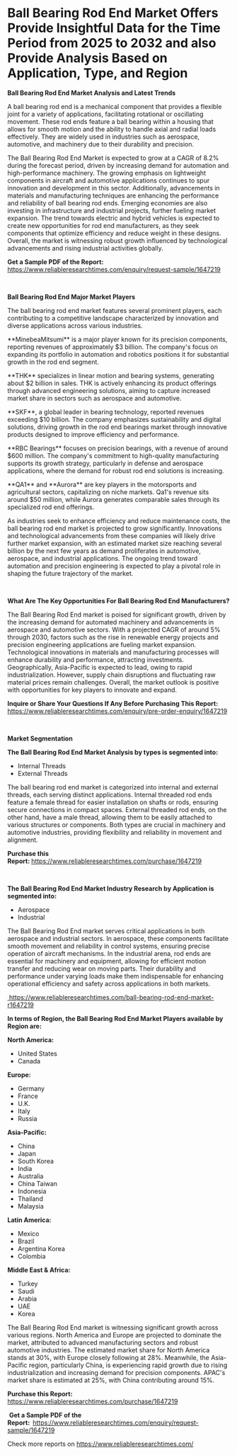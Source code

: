 <p><h1>Ball Bearing Rod End Market Offers Provide Insightful Data for the Time Period from 2025 to 2032 and also Provide Analysis Based on Application, Type, and Region</h1></p><p><strong>Ball Bearing Rod End Market Analysis and Latest Trends</strong></p>
<p><p>A ball bearing rod end is a mechanical component that provides a flexible joint for a variety of applications, facilitating rotational or oscillating movement. These rod ends feature a ball bearing within a housing that allows for smooth motion and the ability to handle axial and radial loads effectively. They are widely used in industries such as aerospace, automotive, and machinery due to their durability and precision.</p><p>The Ball Bearing Rod End Market is expected to grow at a CAGR of 8.2% during the forecast period, driven by increasing demand for automation and high-performance machinery. The growing emphasis on lightweight components in aircraft and automotive applications continues to spur innovation and development in this sector. Additionally, advancements in materials and manufacturing techniques are enhancing the performance and reliability of ball bearing rod ends. Emerging economies are also investing in infrastructure and industrial projects, further fueling market expansion. The trend towards electric and hybrid vehicles is expected to create new opportunities for rod end manufacturers, as they seek components that optimize efficiency and reduce weight in these designs. Overall, the market is witnessing robust growth influenced by technological advancements and rising industrial activities globally.</p></p>
<p><strong>Get a Sample PDF of the Report:&nbsp;</strong> <a href="https://www.reliableresearchtimes.com/enquiry/request-sample/1647219?utm_campaign=2641&utm_medium=2&utm_source=Github&utm_content=ia&utm_term=10042025&utm_id=ball-bearing-rod-end">https://www.reliableresearchtimes.com/enquiry/request-sample/1647219</a></p>
<p>&nbsp;</p>
<p><strong>Ball Bearing Rod End Major Market Players</strong></p>
<p><p>The ball bearing rod end market features several prominent players, each contributing to a competitive landscape characterized by innovation and diverse applications across various industries.</p><p>**MinebeaMitsumi** is a major player known for its precision components, reporting revenues of approximately $3 billion. The company's focus on expanding its portfolio in automation and robotics positions it for substantial growth in the rod end segment.</p><p>**THK** specializes in linear motion and bearing systems, generating about $2 billion in sales. THK is actively enhancing its product offerings through advanced engineering solutions, aiming to capture increased market share in sectors such as aerospace and automotive.</p><p>**SKF**, a global leader in bearing technology, reported revenues exceeding $10 billion. The company emphasizes sustainability and digital solutions, driving growth in the rod end bearings market through innovative products designed to improve efficiency and performance.</p><p>**RBC Bearings** focuses on precision bearings, with a revenue of around $600 million. The company's commitment to high-quality manufacturing supports its growth strategy, particularly in defense and aerospace applications, where the demand for robust rod end solutions is increasing.</p><p>**QA1** and **Aurora** are key players in the motorsports and agricultural sectors, capitalizing on niche markets. Qa1's revenue sits around $50 million, while Aurora generates comparable sales through its specialized rod end offerings.</p><p>As industries seek to enhance efficiency and reduce maintenance costs, the ball bearing rod end market is projected to grow significantly. Innovations and technological advancements from these companies will likely drive further market expansion, with an estimated market size reaching several billion by the next few years as demand proliferates in automotive, aerospace, and industrial applications. The ongoing trend toward automation and precision engineering is expected to play a pivotal role in shaping the future trajectory of the market.</p></p>
<p>&nbsp;</p>
<p><strong>What Are The Key Opportunities For Ball Bearing Rod End Manufacturers?</strong></p>
<p><p>The Ball Bearing Rod End market is poised for significant growth, driven by the increasing demand for automated machinery and advancements in aerospace and automotive sectors. With a projected CAGR of around 5% through 2030, factors such as the rise in renewable energy projects and precision engineering applications are fueling market expansion. Technological innovations in materials and manufacturing processes will enhance durability and performance, attracting investments. Geographically, Asia-Pacific is expected to lead, owing to rapid industrialization. However, supply chain disruptions and fluctuating raw material prices remain challenges. Overall, the market outlook is positive with opportunities for key players to innovate and expand.</p></p>
<p><strong>Inquire or Share Your Questions If Any Before Purchasing This Report:</strong> <a href="https://www.reliableresearchtimes.com/enquiry/pre-order-enquiry/1647219?utm_campaign=2641&utm_medium=2&utm_source=Github&utm_content=ia&utm_term=10042025&utm_id=ball-bearing-rod-end">https://www.reliableresearchtimes.com/enquiry/pre-order-enquiry/1647219</a></p>
<p>&nbsp;</p>
<p><strong>Market Segmentation</strong></p>
<p><strong>The Ball Bearing Rod End Market Analysis by types is segmented into:</strong></p>
<p><ul><li>Internal Threads</li><li>External Threads</li></ul></p>
<p><p>The ball bearing rod end market is categorized into internal and external threads, each serving distinct applications. Internal threaded rod ends feature a female thread for easier installation on shafts or rods, ensuring secure connections in compact spaces. External threaded rod ends, on the other hand, have a male thread, allowing them to be easily attached to various structures or components. Both types are crucial in machinery and automotive industries, providing flexibility and reliability in movement and alignment.</p></p>
<p><strong>Purchase this Report:&nbsp;</strong><a href="https://www.reliableresearchtimes.com/purchase/1647219?utm_campaign=2641&utm_medium=2&utm_source=Github&utm_content=ia&utm_term=10042025&utm_id=ball-bearing-rod-end">https://www.reliableresearchtimes.com/purchase/1647219</a></p>
<p>&nbsp;</p>
<p><strong>The Ball Bearing Rod End Market Industry Research by Application is segmented into:</strong></p>
<p><ul><li>Aerospace</li><li>Industrial</li></ul></p>
<p><p>The Ball Bearing Rod End market serves critical applications in both aerospace and industrial sectors. In aerospace, these components facilitate smooth movement and reliability in control systems, ensuring precise operation of aircraft mechanisms. In the industrial arena, rod ends are essential for machinery and equipment, allowing for efficient motion transfer and reducing wear on moving parts. Their durability and performance under varying loads make them indispensable for enhancing operational efficiency and safety across applications in both markets.</p></p>
<p><a href="https://www.reliableresearchtimes.com/ball-bearing-rod-end-market-r1647219?utm_campaign=2641&utm_medium=2&utm_source=Github&utm_content=ia&utm_term=10042025&utm_id=ball-bearing-rod-end">&nbsp;https://www.reliableresearchtimes.com/ball-bearing-rod-end-market-r1647219</a></p>
<p><strong>In terms of Region, the Ball Bearing Rod End Market Players available by Region are:</strong></p>
<p>
    <p> <strong> North America: </strong>
        <ul>
            <li>United States</li>
            <li>Canada</li>
        </ul>
        </p> 
    <p> <strong> Europe: </strong>
        <ul>
            <li>Germany</li>
            <li>France</li>
            <li>U.K.</li>
            <li>Italy</li>
            <li>Russia</li>
        </ul>
        </p> 
    <p> <strong> Asia-Pacific: </strong>
        <ul>
            <li>China</li>
            <li>Japan</li>
            <li>South Korea</li>
            <li>India</li>
            <li>Australia</li>
            <li>China Taiwan</li>
            <li>Indonesia</li>
            <li>Thailand</li>
            <li>Malaysia</li>
        </ul>
        </p> 
    <p> <strong> Latin America: </strong>
        <ul>
            <li>Mexico</li>
            <li>Brazil</li>
            <li>Argentina Korea</li>
            <li>Colombia</li>
        </ul>
        </p> 
    <p> <strong> Middle East & Africa: </strong>
        <ul>
            <li>Turkey</li>
            <li>Saudi</li>
            <li>Arabia</li>
            <li>UAE</li>
            <li>Korea</li>
        </ul>
    </p>
    </p>
<p><p>The Ball Bearing Rod End market is witnessing significant growth across various regions. North America and Europe are projected to dominate the market, attributed to advanced manufacturing sectors and robust automotive industries. The estimated market share for North America stands at 30%, with Europe closely following at 28%. Meanwhile, the Asia-Pacific region, particularly China, is experiencing rapid growth due to rising industrialization and increasing demand for precision components. APAC's market share is estimated at 25%, with China contributing around 15%.</p></p>
<p><strong>Purchase this Report: </strong><a href="https://www.reliableresearchtimes.com/purchase/1647219?utm_campaign=2641&utm_medium=2&utm_source=Github&utm_content=ia&utm_term=10042025&utm_id=ball-bearing-rod-end">https://www.reliableresearchtimes.com/purchase/1647219</a></p>
<p>&nbsp;<strong>Get a Sample PDF of the Report:&nbsp;&nbsp;</strong><a href="https://www.reliableresearchtimes.com/enquiry/request-sample/1647219?utm_campaign=2641&utm_medium=2&utm_source=Github&utm_content=ia&utm_term=10042025&utm_id=ball-bearing-rod-end">https://www.reliableresearchtimes.com/enquiry/request-sample/1647219</a></p>
<p><strong></strong></p>
<p>Check more reports on <a href="https://www.reliableresearchtimes.com/?utm_campaign=2641&utm_medium=2&utm_source=Github&utm_content=ia&utm_term=10042025&utm_id=ball-bearing-rod-end">https://www.reliableresearchtimes.com/</a></p>